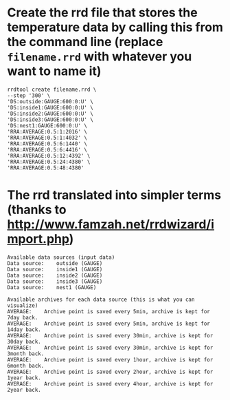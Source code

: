 # Create the rrd file that stores the temperature data by calling this from the command line (replace `filename.rrd` with whatever you want to name it)

```
rrdtool create filename.rrd \
--step '300' \
'DS:outside:GAUGE:600:0:U' \
'DS:inside1:GAUGE:600:0:U' \
'DS:inside2:GAUGE:600:0:U' \
'DS:inside3:GAUGE:600:0:U' \
'DS:nest1:GAUGE:600:0:U' \
'RRA:AVERAGE:0.5:1:2016' \
'RRA:AVERAGE:0.5:1:4032' \
'RRA:AVERAGE:0.5:6:1440' \
'RRA:AVERAGE:0.5:6:4416' \
'RRA:AVERAGE:0.5:12:4392' \
'RRA:AVERAGE:0.5:24:4380' \
'RRA:AVERAGE:0.5:48:4380'
```

# The rrd translated into simpler terms  (thanks to http://www.famzah.net/rrdwizard/import.php)

```
Available data sources (input data)
Data source:	outside (GAUGE)
Data source:	inside1 (GAUGE)
Data source:	inside2 (GAUGE)
Data source:	inside3 (GAUGE)
Data source:	nest1 (GAUGE)

Available archives for each data source (this is what you can visualize)
AVERAGE:	Archive point is saved every 5min, archive is kept for 7day back.
AVERAGE:	Archive point is saved every 5min, archive is kept for 14day back.
AVERAGE:	Archive point is saved every 30min, archive is kept for 30day back.
AVERAGE:	Archive point is saved every 30min, archive is kept for 3month back.
AVERAGE:	Archive point is saved every 1hour, archive is kept for 6month back.
AVERAGE:	Archive point is saved every 2hour, archive is kept for 1year back.
AVERAGE:	Archive point is saved every 4hour, archive is kept for 2year back.
```